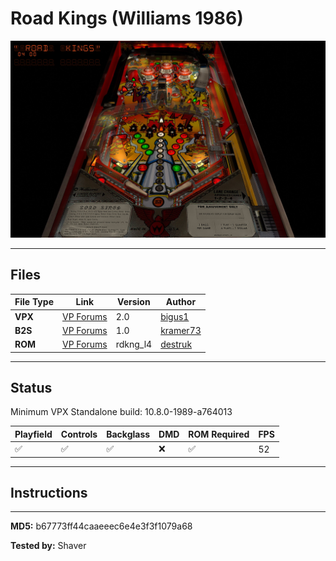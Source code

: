 # Road Kings (Williams 1986)

![Table Preview](../../images/vpx-roadkings-preview.jpg)

---

## Files
| File Type | Link | Version | Author | 
|-----------|--------|----------|--------------|
| **VPX** | [VP Forums](https://www.vpforums.org/index.php?app=downloads&showfile=17600) | 2.0 | [bigus1](https://www.vpforums.org/index.php?showuser=107629) |
| **B2S** | [VP Forums](https://www.vpforums.org/index.php?app=downloads&showfile=11058) | 1.0 | [kramer73](https://www.vpforums.org/index.php?showuser=309) |
| **ROM** | [VP Forums](https://www.vpforums.org/index.php?app=downloads&showfile=134) | rdkng_l4 | [destruk](https://www.vpforums.org/index.php?showuser=5) |

---

## Status 
Minimum VPX Standalone build: 10.8.0-1989-a764013

| Playfield | Controls | Backglass | DMD | ROM Required | FPS | 
|-----------|----------|-----------|-----|--------------|-----|
| :white_check_mark: | :white_check_mark: | :white_check_mark: | :x: | :white_check_mark: | 52 |

---

## Instructions


---

**MD5:** b67773ff44caaeeec6e4e3f3f1079a68

**Tested by:** Shaver
